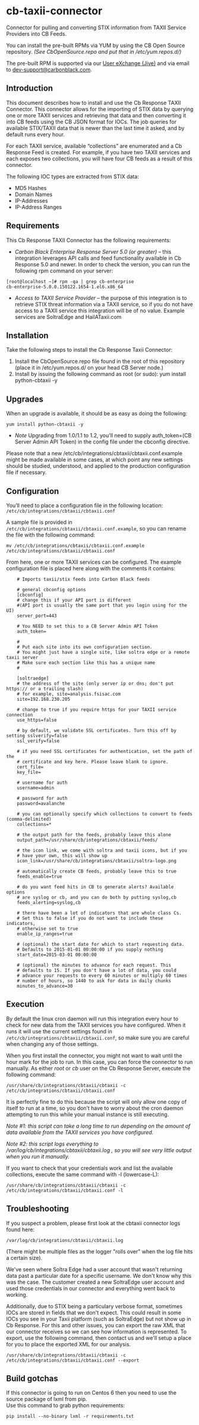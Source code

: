 # cb-taxii-connector

Connector for pulling and converting STIX information from TAXII Service Providers into CB Feeds.

You can install the pre-built RPMs via YUM by using the CB Open Source repository.
*(See CbOpenSource.repo and put that in /etc/yum.repos.d/)*

The pre-built RPM is supported via our [User eXchange (Jive)](https://community.carbonblack.com/community/developer-relations) 
and via email to dev-support@carbonblack.com.  

## Introduction

This document describes how to install and use the Cb Response TAXII Connector. This connector allows for the importing of STIX data by querying one or more TAXII services and retrieving that data and then converting it into CB feeds using the CB JSON format for IOCs. The job queries for available STIX/TAXII data that is newer than the last time it asked, and by default runs every hour.

For each TAXII service, available “collections” are enumerated and a Cb Response Feed is created. For example, if you have two TAXII services and each exposes two collections, you will have four CB feeds as a result of this connector.

The following IOC types are extracted from STIX data:

* MD5 Hashes
* Domain Names
* IP-Addresses
* IP-Address Ranges
	
## Requirements

This Cb Response TAXII Connector has the following requirements:

* *Carbon Black Enterprise Response Server 5.0 (or greater)* – this integration leverages API calls and feed functionality available in Cb Response 5.0 and newer.  In order to check the version, you can run the following rpm command on your server:

```
[root@localhost ~]# rpm -qa | grep cb-enterprise
cb-enterprise-5.0.0.150122.1654-1.el6.x86_64
```

* *Access to TAXII Service Provider* – the purpose of this integration is to retrieve STIX threat information via a TAXII service, so if you do not have access to a TAXII service this integration will be of no value. Example services are SoltraEdge and HailATaxii.com

## Installation

Take the following steps to install the Cb Response Taxii Connector:

1. Install the CbOpenSource.repo file found in the root of this repository (place it in /etc/yum.repos.d/ on your head CB Server node.)
2. Install by issuing the following command as root (or sudo): yum install python-cbtaxii -y

## Upgrades

When an upgrade is available, it should be as easy as doing the following:

    yum install python-cbtaxii -y

* *Note* Upgrading from 1.0/1.1 to 1.2, you'll need to supply auth_token=(CB Server Admin API Token) in the config file under the cbconfig directive.

Please note that a new /etc/cb/integrations/cbtaxii/cbtaxii.conf.example might be made available in some cases, at which point any new settings should be studied, understood, and applied to the production configuration file if necessary.


## Configuration

You’ll need to place a configuration file in the following location:
`/etc/cb/integrations/cbtaxii/cbtaxii.conf`

A sample file is provided in `/etc/cb/integrations/cbtaxii/cbtaxii.conf.example`, so you can rename the file with the following command:
```
mv /etc/cb/integrations/cbtaxii/cbtaxii.conf.example /etc/cb/integrations/cbtaxii/cbtaxii.conf
```

From here, one or more TAXII services can be configured. The example configuration file is placed here along with the comments it contains:

```
    # Imports taxii/stix feeds into Carbon Black feeds 
    
    # general cbconfig options
    [cbconfig]
    # change this if your API port is different
    #(API port is usually the same port that you login using for the UI) 
    server_port=443
    
    # You NEED to set this to a CB Server Admin API Token
    auth_token=
    
    #
    # Put each site into its own configuration section.
    # You might just have a single site, like soltra edge or a remote taxii server
    # Make sure each section like this has a unique name 
    #
    
    [soltraedge]
    # the address of the site (only server ip or dns; don't put https:// or a trailing slash) 
    # for example, site=analysis.fsisac.com
    site=192.168.230.205
    
    # change to true if you require https for your TAXII service connection 
    use_https=false
    
    # by default, we validate SSL certificates. Turn this off by setting sslverify=false
    ssl_verify=false
    
    # if you need SSL certificates for authentication, set the path of the 
    # certificate and key here. Please leave blank to ignore.
    cert_file=
    key_file=
    
    # username for auth 
    username=admin
    
    # password for auth 
    password=avalanche

    # you can optionally specify which collections to convert to feeds (comma-delimited)
    collections=*

    # the output path for the feeds, probably leave this alone 
    output_path=/usr/share/cb/integrations/cbtaxii/feeds/
    
    # the icon link, we come with soltra and taxii icons, but if you 
    # have your own, this will show up 
    icon_link=/usr/share/cb/integrations/cbtaxii/soltra-logo.png
    
    # automatically create CB feeds, probably leave this to true 
    feeds_enable=true
    
    # do you want feed hits in CB to generate alerts? Available options 
    # are syslog or cb, and you can do both by putting syslog,cb 
    feeds_alerting=syslog,cb
    
    # there have been a lot of indicators that are whole class Cs.
    # Set this to false if you do not want to include these indicators, 
    # otherwise set to true
    enable_ip_ranges=true

    # (optional) the start date for which to start requesting data. 
    # Defaults to 2015-01-01 00:00:00 if you supply nothing 
    start_date=2015-03-01 00:00:00

    # (optional) the minutes to advance for each request. This
    # defaults to 15. If you don't have a lot of data, you could
    # advance your requests to every 60 minutes or multiply 60 times 
    # number of hours, so 1440 to ask for data in daily chunks 
    minutes_to_advance=30
```    

## Execution

By default the linux cron daemon will run this integration every hour to check for new data from the TAXII services you 
have configured. When it runs it will use the current settings found in `/etc/cb/integrations/cbtaxii/cbtaxii.conf`, 
so make sure you are careful when changing any of those settings.

When you first install the connector, you might not want to wait until the hour mark for the job to run. In this case, 
you can force the connector to run manually. As either *root* or *cb* user on the Cb Response Server, execute the 
following command:

```
/usr/share/cb/integrations/cbtaxii/cbtaxii -c /etc/cb/integrations/cbtaxii/cbtaxii.conf
```

It is perfectly fine to do this because the script will only allow one copy of itself to run at a time, so you don’t 
have to worry about the cron daemon attempting to run this while your manual instance is still executing.

*Note #1: this script can take a long time to run depending on the amount of data available from the TAXII services you 
have configured.*

*Note #2: this script logs everything to /var/log/cb/integrations/cbtaxii/cbtaxii.log , so you will see very little 
output when you run it manually.*

If you want to check that your credentials work and list the available collections, execute the same command with -l (lowercase-L):

```
/usr/share/cb/integrations/cbtaxii/cbtaxii -c /etc/cb/integrations/cbtaxii/cbtaxii.conf -l
```

## Troubleshooting

If you suspect a problem, please first look at the cbtaxii connector logs found here:

`/var/log/cb/integrations/cbtaxii/cbtaxii.log`

(There might be multiple files as the logger "rolls over" when the log file hits a certain size).


We've seen where Soltra Edge had a user account that wasn't returning data past a particular date for a specific username.  We don't know why this was the case.  The customer created a new SoltraEdge user account and used those credentials in our connector and everything went back to working.

Additionally, due to STIX being a particulary verbose format, sometimes IOCs are stored in fields that we don't expect.  This could result in some IOCs you see in your Taxii platform (such as SoltraEdge) but not show up in Cb Response.  For this and other issues, you can export the raw XML that our connector receives so we can see how information is represented.  To export, use the following command, then contact us and we'll setup a place for you to place the exported XML for our analysis.

```
/usr/share/cb/integrations/cbtaxii/cbtaxii -c /etc/cb/integrations/cbtaxii/cbtaxii.conf --export
```

## Build gotchas

If this connector is going to run on Centos 6 then you need to use the source package of lxml from pip.  
Use this command to grab python requirements:

```
pip install --no-binary lxml -r requirements.txt
```


